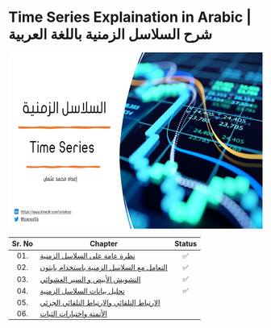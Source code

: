 # Time Series Explaination in Arabic | شرح السلاسل الزمنية باللغة العربية

<div align="center">

<img height="350" src="images/background.png">  


| Sr. No | Chapter                                                               |Status|
|:------:|----------------------------------------------------------------------------|:--:|
| 01.     | [نظرة عامة على السلاسل الزمنية](https://github.com/AI-MOO/Time_Series_Arabic_Explaination/blob/master/Slides/Chapter_01.pdf)|✅|
| 02.     | [التعامل مع السلاسل الزمنية باستخدام بايثون](https://github.com/AI-MOO/Time_Series_Arabic_Explaination/blob/master/Slides/Chapter_02.pdf)|✅| 
| 03.     | [التشويش الأبيض و السير العشوائي](https://github.com/AI-MOO/Time_Series_Arabic_Explaination/blob/master/Slides/Chapter_03.pdf)|✅|
| 04.     | [تحليل بيانات السلاسل الزمنية]()|✅|
| 05.     | [الارتباط التلقائي والارتباط التلقائي الجزئي]()||
| 06.     | [الأتمتة واختبارات الثبات]()||


</div>


